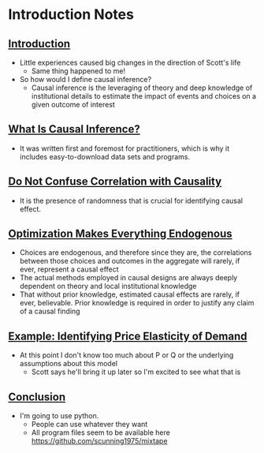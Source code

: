 # Introduction Notes

## [Introduction](https://mixtape.scunning.com/introduction.html#introduction)
* Little experiences caused big changes in the direction of Scott's life
  * Same thing happened to me!
* So how would I define causal inference? 
  * Causal inference is the leveraging of theory and deep knowledge of institutional details to estimate the impact of events and choices on a given outcome of interest

## [What Is Causal Inference?](https://mixtape.scunning.com/introduction.html#what-is-causal-inference)
* It was written first and foremost for practitioners, which is why it includes easy-to-download data sets and programs. 


## [Do Not Confuse Correlation with Causality](https://mixtape.scunning.com/introduction.html#do-not-confuse-correlation-with-causality)
* It is the presence of randomness that is crucial for identifying causal effect.

## [Optimization Makes Everything Endogenous](https://mixtape.scunning.com/introduction.html#optimization-makes-everything-endogenous)
* Choices are endogenous, and therefore since they are, the correlations between those choices and outcomes in the aggregate will rarely, if ever, represent a causal effect
* The actual methods employed in causal designs are always deeply dependent on theory and local institutional knowledge
* That without prior knowledge, estimated causal effects are rarely, if ever, believable. Prior knowledge is required in order to justify any claim of a causal finding

## [Example: Identifying Price Elasticity of Demand](https://mixtape.scunning.com/introduction.html#example-identifying-price-elasticity-of-demand)
* At this point I don't know too much about P or Q or the underlying assumptions about this model
  * Scott says he'll bring it up later so I'm excited to see what that is

## [Conclusion](https://mixtape.scunning.com/introduction.html#conclusion)
* I'm going to use python. 
  * People can use whatever they want
  * All program files seem to be available here https://github.com/scunning1975/mixtape
